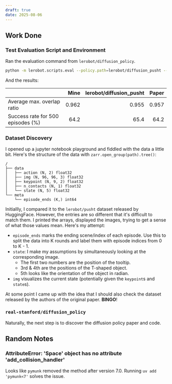 ```yaml
---
draft: true
date: 2025-08-06
---
```


## Work Done

### Test Evaluation Script and Environment

Ran the evaluation command from `lerobot/diffusion_policy`.

```sh
python -m lerobot.scripts.eval --policy.path=lerobot/diffusion_pusht --output_dir ./output --env.type=pusht --eval.n_episodes=500 --eval.batch_size=50
```

And the results:

|                                   |  Mine | lerobot/diffusion_pusht | Paper |
| --------------------------------- | ----: | ----------------------: | ----: |
| Average max. overlap ratio        | 0.962 |                   0.955 | 0.957 |
| Success rate for 500 episodes (%) |  64.2 |                    65.4 |  64.2 |

### Dataset Discovery

I opened up a jupyter notebook playground and fiddled with the data a little bit. Here's the structure of the data with `zarr.open_group(path).tree()`:

```
/
├── data
│   ├── action (N, 2) float32
│   ├── img (N, 96, 96, 3) float32
│   ├── keypoint (N, 9, 2) float32
│   ├── n_contacts (N, 1) float32
│   └── state (N, 5) float32
└── meta
    └── episode_ends (K,) int64
```

Initiallly, I compared it to the `lerobot/pusht` dataset released by HuggingFace. However, the entries are so different that it's difficult to match them. I printed the arrays, displayed the images, trying to get a sense of what those values mean. Here's my attempt:

- `episode_ends` marks the ending scene/index of each episode. Use this to split the data into K rounds and label them with episode indices from 0 to K - 1.
- `state`: I make my assumptions by simultaneously looking at the corresponding image.
    - The first two numbers are the position of the tooltip.
    - 3rd & 4th are the positions of the T-shaped object.
    - 5th looks like the orientation of the object in radian.
- `img` visualizes the current state (potentially given the `keypoint`s and `state`s).

At some point I came up with the idea that I should also check the dataset released by the authors of the original paper. **BINGO**!

### `real-stanford/diffusion_policy`

Naturally, the next step is to discover the diffusion policy paper and code.

## Random Notes

### AttributeError: 'Space' object has no attribute 'add_collision_handler'

Looks like `pymunk` removed the method after version 7.0. Running `uv add 'pymunk<7'` solves the issue.
